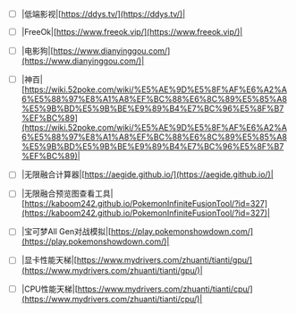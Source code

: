 
- [ ] |低端影视|[https://ddys.tv/](https://ddys.tv/)|

- [ ] |FreeOk|[https://www.freeok.vip/](https://www.freeok.vip/)|

- [ ] |电影狗|[https://www.dianyinggou.com/](https://www.dianyinggou.com/)|

- [ ] |神百|[https://wiki.52poke.com/wiki/%E5%AE%9D%E5%8F%AF%E6%A2%A6%E5%88%97%E8%A1%A8%EF%BC%88%E6%8C%89%E5%85%A8%E5%9B%BD%E5%9B%BE%E9%89%B4%E7%BC%96%E5%8F%B7%EF%BC%89](https://wiki.52poke.com/wiki/%E5%AE%9D%E5%8F%AF%E6%A2%A6%E5%88%97%E8%A1%A8%EF%BC%88%E6%8C%89%E5%85%A8%E5%9B%BD%E5%9B%BE%E9%89%B4%E7%BC%96%E5%8F%B7%EF%BC%89)|

- [ ] |无限融合计算器|[https://aegide.github.io/](https://aegide.github.io/)|

- [ ] |无限融合预览图查看工具|[https://kaboom242.github.io/PokemonInfiniteFusionTool/?id=327](https://kaboom242.github.io/PokemonInfiniteFusionTool/?id=327)|

- [ ] |宝可梦All Gen对战模拟|[https://play.pokemonshowdown.com/](https://play.pokemonshowdown.com/)|

- [ ] |显卡性能天梯|[https://www.mydrivers.com/zhuanti/tianti/gpu/](https://www.mydrivers.com/zhuanti/tianti/gpu/)|

- [ ] |CPU性能天梯|[https://www.mydrivers.com/zhuanti/tianti/cpu/](https://www.mydrivers.com/zhuanti/tianti/cpu/)|